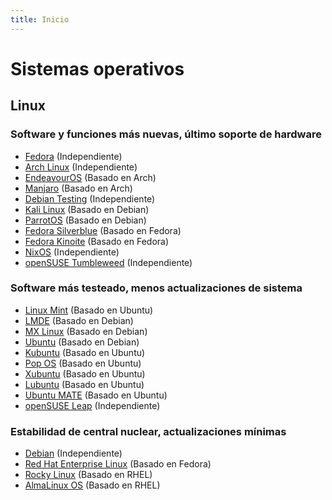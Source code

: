 ```yaml
---
title: Inicio
---
```


# Sistemas operativos

## Linux

### Software y funciones más nuevas, último soporte de hardware

- [Fedora](https://getfedora.org/) (Independiente)
- [Arch Linux](https://www.archlinux.org/) (Independiente)
- [EndeavourOS](https://endeavouros.com/) (Basado en Arch)
- [Manjaro](https://manjaro.org/) (Basado en Arch)
- [Debian Testing](https://cdimage.debian.org/images/unofficial/non-free/images-including-firmware/weekly-live-builds/amd64/iso-hybrid/) (Independiente)
- [Kali Linux](https://www.kali.org/) (Basado en Debian)
- [ParrotOS](https://www.parrotsec.org/) (Basado en Debian)
- [Fedora Silverblue](https://silverblue.fedoraproject.org/) (Basado en Fedora)
- [Fedora Kinoite](https://kinoite.fedoraproject.org/) (Basado en Fedora)
- [NixOS](https://nixos.org/) (Independiente)
- [openSUSE Tumbleweed](https://www.opensuse.org/#Tumbleweed) (Independiente)

### Software más testeado, menos actualizaciones de sistema

- [Linux Mint](https://linuxmint.com/download.php) (Basado en Ubuntu)
- [LMDE](https://linuxmint.com/download_lmde.php) (Basado en Debian)
- [MX Linux](https://mxlinux.org/) (Basado en Debian)
- [Ubuntu](https://ubuntu.com/download/desktop) (Basado en Debian)
- [Kubuntu](https://kubuntu.org/getkubuntu/) (Basado en Ubuntu)
- [Pop OS](https://pop.system76.com/) (Basado en Ubuntu)
- [Xubuntu](https://xubuntu.org/) (Basado en Ubuntu)
- [Lubuntu](https://lubuntu.me/) (Basado en Ubuntu)
- [Ubuntu MATE](https://ubuntu-mate.org/) (Basado en Ubuntu)
- [openSUSE Leap](https://www.opensuse.org/#Leap) (Independiente)

### Estabilidad de central nuclear, actualizaciones mínimas

- [Debian](https://www.debian.org/CD/live/) (Independiente)
- [Red Hat Enterprise Linux](https://www.redhat.com/en/technologies/linux-platforms/enterprise-linux) (Basado en Fedora)
- [Rocky Linux](https://rockylinux.org/) (Basado en RHEL)
- [AlmaLinux OS](https://almalinux.org/) (Basado en RHEL)
